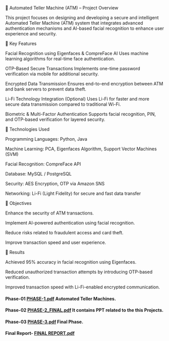 🏦 Automated Teller Machine (ATM) – Project Overview

This project focuses on designing and developing a secure and intelligent Automated Teller Machine (ATM) system that integrates advanced authentication mechanisms and AI-based facial recognition to enhance user experience and security.

🔹 Key Features

Facial Recognition using Eigenfaces & CompreFace AI
Uses machine learning algorithms for real-time face authentication.

OTP-Based Secure Transactions
Implements one-time password verification via mobile for additional security.

Encrypted Data Transmission
Ensures end-to-end encryption between ATM and bank servers to prevent data theft.

Li-Fi Technology Integration (Optional)
Uses Li-Fi for faster and more secure data transmission compared to traditional Wi-Fi.

Biometric & Multi-Factor Authentication
Supports facial recognition, PIN, and OTP-based verification for layered security.

🔹 Technologies Used

Programming Languages: Python, Java

Machine Learning: PCA, Eigenfaces Algorithm, Support Vector Machines (SVM)

Facial Recognition: CompreFace API

Database: MySQL / PostgreSQL

Security: AES Encryption, OTP via Amazon SNS

Networking: Li-Fi (Light Fidelity) for secure and fast data transfer

🔹 Objectives

Enhance the security of ATM transactions.

Implement AI-powered authentication using facial recognition.

Reduce risks related to fraudulent access and card theft.

Improve transaction speed and user experience.

🔹 Results

Achieved 95% accuracy in facial recognition using Eigenfaces.

Reduced unauthorized transaction attempts by introducing OTP-based verification.

Improved transaction speed with Li-Fi-enabled encrypted communication.
 
#### Phase-01 [PHASE-1.pdf](https://github.com/adarshkrsingh07/Mini_Proj/files/14452949/PHASE-1.pdf) Automated Teller Machines.   
#### Phase-02 [PHASE-2_FINAL.pdf](https://github.com/adarshkrsingh07/Mini_Proj/files/15033908/PHASE-2_FINAL.pdf) It contains PPT related to the this Projects.
#### Phase-03 [PHASE-3.pdf](https://github.com/adarshkrsingh07/Mini_Proj/files/15034030/PHASE-3.pdf) Final Phase.
#### Final Report- [FINAL REPORT.pdf](https://github.com/adarshkrsingh07/Mini_Proj/files/15161417/FINAL.REPORT.pdf)



